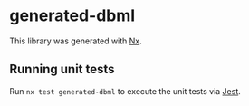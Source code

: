 # generated-dbml

This library was generated with [Nx](https://nx.dev).

## Running unit tests

Run `nx test generated-dbml` to execute the unit tests via
[Jest](https://jestjs.io).

